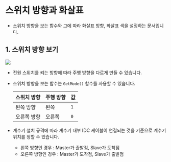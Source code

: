 # 스위치 방향과 화살표

- 스위치 방향을 보는 함수와 그에 따라 화살표 방향, 화살표 색을 설정하는 문서입니다.

## 1. 스위치 방향 보기

<image src="..\Res\countersw.png">

- 전원 스위치를 켜는 방향에 따라 주행 방향을 다르게 만들 수 있습니다.

- 스위치 방향을 보는 함수는 `GetMode()` 함수를 사용할 수 있습니다.

  |스위치 방향|주행 방향|값|
  |--|--|--|
  |왼쪽 방향|왼쪽|`1`|
  |오른쪽 방향|오른쪽|`0`|

- 계수기 설치 규격에 따라 계수기 내부 IDC 케이블이 연결되는 것을 기준으로 계수기 위치를 정할 수 있습니다.
  - 왼쪽 방향인 경우 : Master가 출발점, Slave가 도착점
  - 오른쪽 방향인 경우 : Master가 도착점, Slave가 출발점
